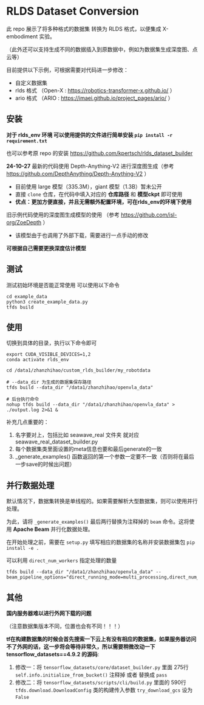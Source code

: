 # RLDS Dataset Conversion

此 repo 展示了将多种格式的数据集 转换为 RLDS 格式，以便集成 X-embodiment 实验。

（此外还可以支持生成不同的数据插入到原数据中，例如为数据集生成深度图、点云等）

目前提供以下示例，可根据需要对代码进一步修改： 

* 自定义数据集
*  rlds 格式 （Open-X : https://robotics-transformer-x.github.io/ ）
*  ario 格式 （ARIO : https://imaei.github.io/project_pages/ario/ ）


## 安装

**对于 rlds_env 环境 可以使用提供的文件进行简单安装 `pip install -r requirement.txt`**

也可以参考原 repo 的安装 https://github.com/kpertsch/rlds_dataset_builder

**24-10-27** 最新的代码使用 Depth-Anything-V2 进行深度图生成（参考 https://github.com/DepthAnything/Depth-Anything-V2 ）
* 目前使用 large 模型（335.3M），giant 模型（1.3B）暂未公开
* 直接 `clone` 仓库，在代码中填入对应的 **仓库路径** 和 **模型ckpt** 即可使用
* **优点：更加方便直接，并且无需额外配置环境，可在rlds_env的环境下使用**

旧示例代码使用的深度图生成模型的使用 （参考 https://github.com/isl-org/ZoeDepth ）
* 该模型由于也调用了外部下载，需要进行一点手动的修改

**可根据自己需要更换深度估计模型**

## 测试

测试初始环境是否能正常使用 可以使用以下命令
```shell
cd example_data
python3 create_example_data.py
tfds build
```


## 使用

切换到具体的目录，执行以下命令即可

```shell
export CUDA_VISIBLE_DEVICES=1,2
conda activate rlds_env

cd /data1/zhanzhihao/custom_rlds_builder/my_robotdata

# --data_dir 为生成的数据集保存路径
tfds build --data_dir "/data1/zhanzhihao/openvla_data"

# 后台执行命令
nohup tfds build --data_dir "/data1/zhanzhihao/openvla_data" > ./output.log 2>&1 &
```

补充几点重要的：

1. 名字要对上，包括比如 seawave_real 文件夹 就对应 seawave_real_dataset_builder.py
2. 每个数据集类里面设置的meta信息也要和最后generate的一致
3. _generate_examples() 函数返回的第一个参数一定要不一致（否则将在最后一步save的时候出问题）

## 并行数据处理

默认情况下，数据集转换是单线程的。如果需要解析大型数据集，则可以使用并行处理。

为此，请将 `_generate_examples()` 最后两行替换为注释掉的 `beam` 命令。这将使用 **Apache Beam** 并行化数据处理。

在开始处理之前，需要在 `setup.py` 填写相应的数据集的名称并安装数据集包 `pip install -e .`

可以利用 `direct_num_workers` 指定处理的数量

```shell
tfds build --data_dir "/data1/zhanzhihao/openvla_data" --beam_pipeline_options="direct_running_mode=multi_processing,direct_num_workers=2"
```

## 其他

**国内服务器难以进行外网下载的问题**

（注意数据集版本不同，位置也会有不同！！！）

**tf在构建数据集的时候会首先搜索一下云上有没有相应的数据集，如果服务器访问不了外网的话，这一步将会等待非常久，所以需要稍微改动一下 tensorflow_datasets==4.9.2 的源码**:
1. 修改一：将 `tensorflow_datasets/core/dataset_builder.py`  里面 275行 `self.info.initialize_from_bucket()` 注释掉 或者 替换成 `pass`
2. 修改二：将 `tensorflow_datasets/scripts/cli/build.py`  里面的 590行 `tfds.download.DownloadConfig` 类的构建传入参数 `try_download_gcs` 设为 `False`
